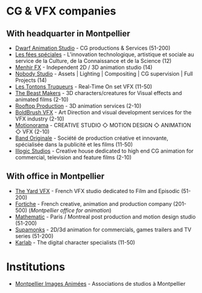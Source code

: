 
# CG & VFX companies 

## With headquarter in Montpellier

* [Dwarf Animation Studio](https://www.dwarfanimation.com) - CG productions & Services (51-200)
* [Les fées spéciales](https://les-fees-speciales.coop) - L'innovation technologique, artistique et sociale au service de la Culture, de la Connaissance et de la Science (12)
* [Menhir FX](https://menhirfx.com) - Independent 2D / 3D animation studio (14)
* [Nobody Studio](https://nobody-studio.com) - Assets | Lighting | Compositing | CG supervision | Full Projects (14)
* [Les Tontons Truqueurs](https://www.lestontonstruqueurs.com) - Real-Time On set VFX (11-50)  
* [The Beast Makers](https://www.thebeastmakers.com) - 3D characters/creatures for Visual effects and animated films (2-10)
* [Rooftop Production](http://rooftop-production.com) - 3D animation services (2-10)
* [BoldBrush VFX](https://www.boldbrushvfx.com) - Art Direction and visual development services for the VFX industry (2-10)
* [Motionorama](https://motionorama.com) - CREATIVE STUDIO ◇ MOTION DESIGN ◇ ANIMATION ◇ VFX (2-10)
* [Band Originale](http://www.band-originale.com) - Société de production créative et innovante, spécialisée dans la publicité et les films (11-50)
* [Illogic Studios](https://www.illogicstudios.com) - Creative house dedicated to high end CG animation for commercial, television and feature films (2-10)

## With office in Montpellier

* [The Yard VFX](http://theyard-vfx.com) - French VFX studio dedicated to Film and Episodic (51-200)
* [Fortiche](https://www.forticheprod.com) - French creative, animation and production company (201-500) (*Montpellier office for animation*)
* [Mathematic](https://mathematic.tv) - Paris / Montreal post production and motion design studio (51-200)  
* [Supamonks](https://www.supamonks.com) - 2D/3d animation for commercials, games trailers and TV series (51-200)
* [Karlab](https://www.karlab.fr) - The digital character specialists (11-50)  

# Institutions

* [Montpellier Images Animées](https://www.montpellier-images-animees.fr) - Associations de studios à Montpellier
